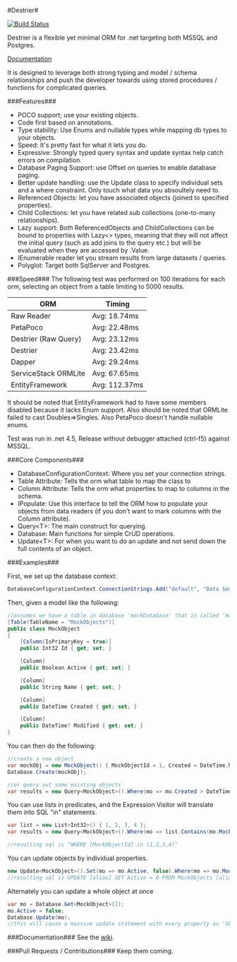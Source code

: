 #Destrier#

[![Build Status](https://travis-ci.org/ClothesHorse/Destrier.png?branch=master)](https://travis-ci.org/ClothesHorse/Destrier)

Destrier is a flexible yet minimal ORM for .net targeting both MSSQL and Postgres.

[Documentation](https://github.com/ClothesHorse/Destrier/wiki)

It is designed to leverage both strong typing and model / schema relationships and push the developer towards
using stored procedures / functions for complicated queries.

###Features###
* POCO support; use your existing objects.
* Code first based on annotations.
* Type stability: Use Enums and nullable types while mapping db types to your objects.
* Speed: It's pretty fast for what it lets you do.
* Expressive: Strongly typed query syntax and update syntax help catch errors on compilation.
* Database Paging Support: use Offset on queries to enable database paging.
* Better update handling: use the Update class to specify individual sets and a where constraint. Only touch what data you absoultely need to.
* Referenced Objects: let you have associated objects (joined to specified properties).
* Child Collections: let you have related sub collections (one-to-many relationships).
* Lazy<T> support: Both ReferencedObjects and ChildCollections can be bound to properties with Lazy<> types, meaning that they will not affect the initial query (such as add joins to the query etc.) but will be evaluated when they are accessed by .Value.
* IEnumerable reader let you stream results from large datasets / queries.
* Polyglot: Target both SqlServer and Postgres.

###Speed###
The following test was performed on 100 iterations for each orm, selecting an object from a table limiting to 5000 results.

| ORM                  | Timing         |
|----------------------|----------------|
|Raw Reader            | Avg:	18.74ms | 
|PetaPoco              | Avg:   22.48ms |
|Destrier (Raw Query)  | Avg:   23.12ms |
|Destrier              | Avg:   23.42ms |
|Dapper                | Avg:	29.24ms | 
|ServiceStack ORMLite  | Avg:   67.65ms |
|EntityFramework       | Avg:  112.37ms |

It should be noted that EntityFramework had to have some members disabled because it lacks Enum support. 
Also should be noted that ORMLite failed to cast Doubles=>Singles. 
Also PetaPoco doesn't handle nullable enums.

Test was run in .net 4.5, Release without debugger attached (ctrl-f5) against MSSQL.

###Core Components###
* DatabaseConfigurationContext: Where you set your connection strings.
* Table Attribute: Tells the orm what table to map the class to
* Column Attribute: Tells the orm what properties to map to columns in the schema.
* IPopulate: Use this interface to tell the ORM how to populate your objects from data readers (if you don't want to mark columns with the Column attribute).
* Query&lt;T&gt;: The main construct for querying.
* Database: Main functions for simple CrUD operations.
* Update&lt;T&gt;: For when you want to do an update and not send down the full contents of an object.

###Examples###

First, we set up the database context:
```C#
DatabaseConfigurationContext.ConnectionStrings.Add("default", "Data Source=.;Initial Catalog=tempdb;Integrated Security=True");
```
Then, given a model like the following:
```C#
//assumes we have a table in database 'mockDatabase' that is called 'mockobjects'
[Table(TableName = "MockObjects")]
public class MockObject
{
    [Column(IsPrimaryKey = true)]
    public Int32 Id { get; set; }

    [Column]
    public Boolean Active { get; set; }

    [Column]
    public String Name { get; set; }

    [Column]
    public DateTime Created { get; set; }

    [Column]
    public DateTime? Modified { get; set; }
}
```
You can then do the following:
```C#
//create a new object
var mockObj = new MockObject() { MockObjectId = 1, Created = DateTime.Now };
Database.Create(mockObj);

//or query out some existing objects
var results = new Query<MockObject>().Where(mo => mo.Created > DateTime.Now.AddDays(-30)).OrderBy(mo => mo.Created).Limit(5).Execute();
```
You can use lists in predicates, and the Expression Visitor will translate them into SQL "in" statements.
```C#
var list = new List<Int32>() { 1, 2, 3, 4 };
var results = new Query<MockObject>().Where(mo => list.Contains(mo.MockObjectId)).Execute();

//resulting sql is "WHERE [MockObjectId] in (1,2,3,4)"
```
You can update objects by individual properties.
```C#
new Update<MockObject>().Set(mo => mo.Active, false).Where(mo => mo.MockObjectId == 2).Exeute();
//resulting sql is UPDATE [alias] SET Active = 0 FROM MockObjects [alias] where MockObjectId = 2
```

Alternately you can update a whole object at once
```C#
var mo = Database.Get<MockObject>(2);
mo.Active = false;
Database.Update(mo);
//this will cause a massive update statement with every property as 'SET's
```

###Documentation###
See the [wiki](https://github.com/ClothesHorse/Destrier/wiki).

###Pull Requests / Contributions###
Keep them coming.

